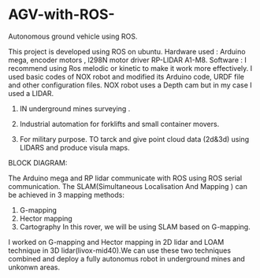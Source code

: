 # AGV-with-ROS-
Autonomous ground vehicle using ROS. 

This project is developed using ROS on ubuntu. 
Hardware used : Arduino mega, encoder motors , l298N motor driver RP-LIDAR A1-M8. 
Software : I recommend using Ros melodic or kinetic to make it work more effectively. I used basic codes of NOX robot and modified its Arduino code, URDF file and other configuration files. NOX robot uses a Depth cam but in my case I used a LIDAR.

1. IN underground mines surveying .

2. Industrial automation for forklifts and small container movers.

3. For military purpose. TO tarck and give point cloud data (2d&3d) using LIDARS and produce visula maps.
 
BLOCK DIAGRAM:

The Arduino mega and RP lidar communicate with ROS using ROS serial communication.
The SLAM(Simultaneous Localisation And Mapping ) can be achieved in 3 mapping methods:
1. G-mapping
2. Hector mapping
3. Cartography
In this rover, we will be using SLAM based on G-mapping.

I worked on G-mapping and Hector mapping in 2D lidar and LOAM technique in 3D lidar(livox-mid40).We can use these two techniques combined and deploy a fully autonomus robot in underground mines and unkonwn areas. 



                                   




                  



